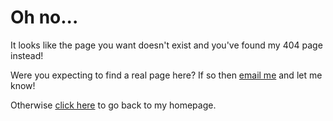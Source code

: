 # Oh no...

It looks like the page you want doesn't exist and you've found my 404 page instead!

Were you expecting to find a real page here? If so then [email me](mailto:me@mattmarch.co.uk) and let me know!

Otherwise [click here](/) to go back to my homepage.
